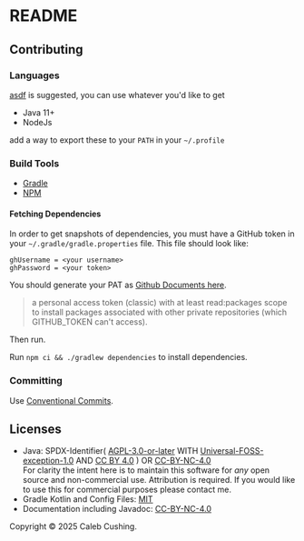 <!--
Copyright 2024 Caleb Cushing.
SPDX-FileCopyrightText: Copyright © 2025 Caleb Cushing

SPDX-License-Identifier: CC-BY-4.0
SPDX-License-Identifier: CC-BY-NC-4.0
-->

# README

## Contributing

### Languages

[asdf](https://asdf-vm.com) is suggested, you can use whatever you'd like to get

- Java 11+
- NodeJs

add a way to export these to your `PATH` in your `~/.profile`

### Build Tools

- [Gradle](https://docs.gradle.org/current/userguide/command_line_interface.html)
- [NPM](https://docs.npmjs.com/about-npm)

#### Fetching Dependencies

In order to get snapshots of dependencies, you must have a GitHub token in your `~/.gradle/gradle.properties` file. This
file should look like:

```properties
ghUsername = <your username>
ghPassword = <your token>
```

You should generate your PAT
as [Github Documents here](https://docs.github.com/en/packages/working-with-a-github-packages-registry/working-with-the-gradle-registry#authenticating-to-github-packages).

> a personal access token (classic) with at least read:packages scope to install packages associated with other private
> repositories (which GITHUB_TOKEN can't access).

Then run.

Run `npm ci && ./gradlew dependencies` to install dependencies.

### Committing

Use [Conventional Commits](https://www.conventionalcommits.org/en/v1.0.0/).

## Licenses

- Java: SPDX-Identifier( [AGPL-3.0-or-later](https://choosealicense.com/licenses/agpl-3.0/)
  WITH [Universal-FOSS-exception-1.0](https://spdx.org/licenses/Universal-FOSS-exception-1.0.html)
  AND [CC BY 4.0](https://choosealicense.com/licenses/cc-by-4.0/) )
  OR [CC-BY-NC-4.0](https://creativecommons.org/licenses/by-nc/4.0/)\
  For clarity the intent here is to maintain this software for _any_ open source and non-commercial use. Attribution is
  required. If you would like to use this for commercial purposes please contact me.
- Gradle Kotlin and Config Files: [MIT](https://choosealicense.com/licenses/mit/)
- Documentation including Javadoc: [CC-BY-NC-4.0](https://creativecommons.org/licenses/by-nc/4.0/)

Copyright © 2025 Caleb Cushing.
